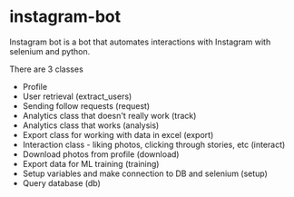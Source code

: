 # instagram-bot

Instagram bot is a bot that automates interactions with Instagram with selenium and python.


There are 3 classes

<ul>
  <li>Profile</li>
  <li>User retrieval (extract_users)</li>
  <li>Sending follow requests (request)</li>
  <li>Analytics class that doesn't really work (track)</li>
  <li>Analytics class that works (analysis)</li>
  <li>Export class for working with data in excel (export)</li>
  <li>Interaction class - liking photos, clicking through stories, etc (interact)</li>
  <li>Download photos from profile (download)</li>
  <li>Export data for ML training (training)</li>
  <li>Setup variables and make connection to DB and selenium (setup)</li>
  <li>Query database (db)</li>
 </ul>
